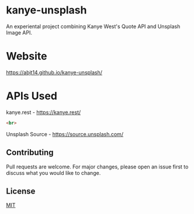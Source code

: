 # kanye-unsplash
An experiental project combining Kanye West's Quote API and Unsplash Image API.

# Website
https://abjt14.github.io/kanye-unsplash/

# APIs Used
kanye.rest - https://kanye.rest/
```html
<br>
```
Unsplash Source - https://source.unsplash.com/

## Contributing
Pull requests are welcome. For major changes, please open an issue first to discuss what you would like to change.

## License
[MIT](https://choosealicense.com/licenses/mit/)
